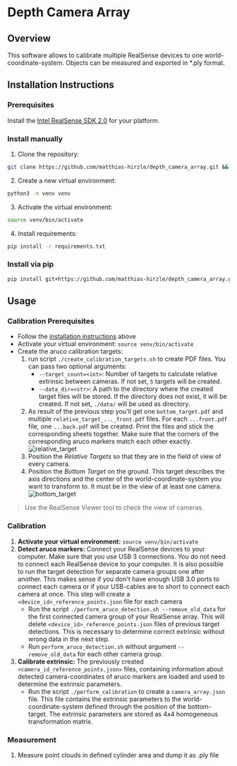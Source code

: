 # Depth Camera Array
## Overview
This software allows to calibrate multiple RealSense devices to one world-coordinate-system. Objects can be measured and 
exported in *.ply format.

## Installation Instructions
### Prerequisites
Install the [Intel RealSense SDK 2.0](https://www.intelrealsense.com/developers/) for your platform.

### Install manually
1. Clone the repository:
```bash
git clone https://github.com/matthias-hirzle/depth_camera_array.git && cd depth_camera_array
```
2. Create a new virtual environment:
```bash
python3 -m venv venv
```
3. Activate the virtual environment:
```bash
source venv/bin/activate
```
4. Install requirements:
```bash
pip install -r requirements.txt
```

### Install via pip
```bash
pip install git+https://github.com/matthias-hirzle/depth_camera_array.git@master#egg=depth_camera_array
```

## Usage
### Calibration Prerequisites
- Follow the [installation instructions](#installation-instructions) above
- Activate your virtual environment: `source venv/bin/activate`
- Create the aruco calibration targets:
    1. run script `./create_calibration_targets.sh` to create PDF files. You can pass two optional arguments: 
        - `--target_count=<int>`: Number of targets to calculate relative extrinsic between cameras. 
        If not set, `5` targets will be created.
        - `--data_dir=<str>`: A path to the directory where the created target files will be stored. If the directory 
        does not exist, it will be created. If not set, `./data/` will be used as directory.
    1. As result of the previous step you'll get one `bottom_target.pdf` and multiple 
    `relative_target_..._front.pdf` files. For each `...front.pdf` file, one `...back.pdf` will be created. 
    Print the files and stick the corresponding sheets together. Make sure that the corners of the corresponding aruco 
    markers match each other exactly.
    ![relative_target](https://user-images.githubusercontent.com/44577643/75158326-292e0400-5716-11ea-9479-fc4c3a662982.png)
    1. Position the _Relative Targets_ so that they are in the field of view of every camera.
    1. Position the _Bottom Target_ on the ground. This target describes the axis directions and the center of the 
    world-coordinate-system you want to transform to. It must be in the view of at least one camera.
    ![bottom_target](https://user-images.githubusercontent.com/44577643/75158186-e2d8a500-5715-11ea-8d8b-ccb845796f17.png)
> Use the RealSense Viewer tool to check the view of cameras.    

### Calibration
1. **Activate your virtual environment:** `source venv/bin/activate`
1. **Detect aruco markers:**
Connect your RealSense devices to your computer. Make sure that you use USB 3 connections. You do not need to connect 
each RealSense device to your computer. It is also possible to run the target detection for separate camera groups one 
after another. This makes sense if you don't have enough USB 3.0 ports to connect each camera or if your USB-cables are
to short to connect each camera at once. This step will create a `<device_id>_reference_points.json` file for each 
camera 
    - Run the script `./perform_aruco_detection.sh --remove_old_data` for the first connected camera group of your 
    RealSense array. This will delete `<device_id>_reference_points.json` files of previous target detections. This is 
    necessary to determine correct extrinsic without wrong data in the next step.
    - Run `perform_aruco_detection.sh` without argument `--remove_old_data` for each other camera group. 
1. **Calibrate extrinsic:**
The previously created `<camera_id_reference_points.json>` files, containing information about detected 
camera-coordinates of aruco markers are loaded and used to determine the extrinsic parameters. 
    - Run the script `./perform_calibration` to create a `camera_array.json` file. This file contains the extrinsic 
    parameters to the world-coordinate-system defined through the position of the bottom-target. The extrinsic 
    parameters are stored as 4x4 homogeneous transformation matrix. 

### Measurement
1. Measure point clouds in defined cylinder area and dump it as .ply file